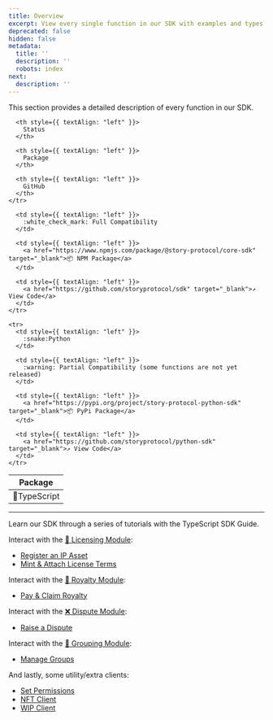```yaml
---
title: Overview
excerpt: View every single function in our SDK with examples and types.
deprecated: false
hidden: false
metadata:
  title: ''
  description: ''
  robots: index
next:
  description: ''
---
```

This section provides a detailed description of every function in our SDK.

<Table align={["left","left","left","left"]}>
  <thead>
    <tr>
      <th style={{ textAlign: "left" }}>
        Package
      </th>

      <th style={{ textAlign: "left" }}>
        Status
      </th>

      <th style={{ textAlign: "left" }}>
        Package
      </th>

      <th style={{ textAlign: "left" }}>
        GitHub
      </th>
    </tr>
  </thead>

  <tbody>
    <tr>
      <td style={{ textAlign: "left" }}>
        🔷TypeScript
      </td>

      <td style={{ textAlign: "left" }}>
        :white_check_mark: Full Compatibility
      </td>

      <td style={{ textAlign: "left" }}>
        <a href="https://www.npmjs.com/package/@story-protocol/core-sdk" target="_blank">📦 NPM Package</a>
      </td>

      <td style={{ textAlign: "left" }}>
        <a href="https://github.com/storyprotocol/sdk" target="_blank">↗️ View Code</a>
      </td>
    </tr>

    <tr>
      <td style={{ textAlign: "left" }}>
        :snake:Python
      </td>

      <td style={{ textAlign: "left" }}>
        :warning: Partial Compatibility (some functions are not yet released)
      </td>

      <td style={{ textAlign: "left" }}>
        <a href="https://pypi.org/project/story-protocol-python-sdk" target="_blank">📦 PyPi Package</a>
      </td>

      <td style={{ textAlign: "left" }}>
        <a href="https://github.com/storyprotocol/python-sdk" target="_blank">↗️ View Code</a>
      </td>
    </tr>
  </tbody>
</Table>

***

<Cards columns={1}>
  <Card title="Step-by-Step Guide" href="https://docs.story.foundation/docs/typescript-sdk" icon="fa-home" target="_blank">
    Learn our SDK through a series of tutorials with the TypeScript SDK Guide.
  </Card>
</Cards>

Interact with the [📜 Licensing Module](doc:licensing-module):

* [Register an IP Asset](doc:sdk-ipasset)
* [Mint & Attach License Terms](doc:sdk-license)

Interact with the [💸 Royalty Module](doc:royalty-module):

* [Pay & Claim Royalty](doc:sdk-royalty)

Interact with the [❌ Dispute Module](doc:dispute-module):

* [Raise a Dispute](doc:sdk-dispute)

Interact with the [👥 Grouping Module](doc:grouping-module):

* [Manage Groups](doc:sdk-group)

And lastly, some utility/extra clients:

* [Set Permissions](doc:sdk-permissions)
* [NFT Client](doc:sdk-nftclient)
* [WIP Client](doc:wip-client)